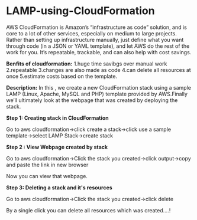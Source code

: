 # LAMP-using-CloudFormation

AWS CloudFormation is Amazon’s “infrastructure as code” solution, and is core to a lot of other services, especially on medium to large projects.  Rather than setting up infrastructure manually, just define what you want through code (in a JSON or YAML template), and let AWS do the rest of the work for you.  It’s repeatable, trackable, and can also help with cost savings.


**Benfits of cloudformation:**
1.huge time savibgs over manual work
2.repeatable
3.changes are also made as code
4.can delete all resources at once
5.estimate costs based on the template.

**Description:**
   In this , we create a new CloudFormation stack using a sample LAMP (Linux, Apache, MySQL and PHP) template provided by AWS.Finally we’ll ultimately look at the webpage that was created by deploying the stack.

**Step 1:
Creating stack in CloudFormation**

Go to aws cloudformation->click create a stack->click use a sample template->select LAMP Stack->create stack

**Step 2 :
View Webpage created by stack**

Go to aws cloudformation->Click the stack you created->click output->copy and paste the link in new browser

Now you can view that webpage.

**Step 3:
Deleting a stack and it's resources**

Go to aws cloudformation->Click the stack you created->click delete

By a single click you can delete all resources which was created....!

